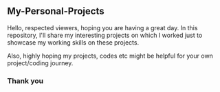## My-Personal-Projects
Hello, respected viewers, hoping you are having a great day. 
In this repository, I'll share my interesting projects on which I worked just to showcase my working skills on these projects.

Also, highly hoping my projects, codes etc might be helpful for your own project/coding journey.

### Thank you
